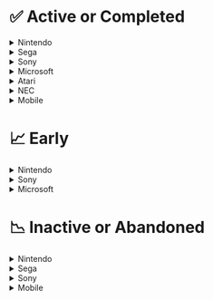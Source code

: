 # ✅ Active or Completed

<details>
<summary>Nintendo</summary>

<details>
<summary>Nintendo Entertainment System (NES)</summary>

- Dragon Warrior  
    https://github.com/nmikstas/dragon-warrior-disassembly 

- Donkey Kong  
    https://github.com/RussianManSMWC/Donkey-Kong-NES-Disassembly 

- Final Fantasy  
    https://github.com/Entroper/FF1Disassembly 

- Mario Bros.  
    https://github.com/RussianManSMWC/Mario-Bros.-Dis 

- Mega Man 3  
    https://github.com/Raidenthequick/megaman3-disassembly 

- Mega Man 4  
    https://github.com/Raidenthequick/megaman4-disassembly 

- Mega Man 5  
    https://github.com/Raidenthequick/megaman5-disassembly 

- Metroid  
    https://github.com/ZaneDubya/MetroidMMC3 

- Super Mario Bros.  
    https://gist.github.com/1wErt3r/4048722 

- Super Mario Bros 2 The Lost Levels (Japanese)  
    https://github.com/threecreepio/smb2j-disassembly 

- Super Mario Bros 3  
    https://github.com/captainsouthbird/smb3 

- Tetris  
    https://github.com/CelestialAmber/TetrisNESDisasm 

</details>
<details>
<summary>Super Nintendo (SNES)</summary>

- Donkey Kong Country 2  
    https://github.com/p4plus2/DKC2-disassembly 

- Super Mario World  
    https://github.com/Dotsarecool/SMWDisX 

- Super Mario World 2: Yoshi's Island  
    https://github.com/Raidenthequick/yoshisisland-disassembly 

- Super Mario RPG  
    https://github.com/Yoshifanatic1/Super-Mario-RPG-Disassembly 

- Super Metroid
    https://github.com/strager/supermetroid 

- The Legend of Zelda: A Link to the Past
    https://github.com/snesrev/zelda3 

</details>
<details>
<summary>Nintendo 64</summary>

- Aidyn Chronicles  
    https://github.com/blackgamma7/Aidyn

- Banjo Kazooie  
    https://github.com/n64decomp/banjo-kazooie 

- Blast Corps  
    https://github.com/retroplastic/blastcorps 

- Diddy Kong Racing  
    https://github.com/DavidSM64/Diddy-Kong-Racing 

- Doom 64  
    https://github.com/Erick194/DOOM64-RE 

- GoldenEye 007 
    https://github.com/n64decomp/007 

- Kirby 64: The Crystal Shards  
    https://github.com/farisawan-2000/kirby64 

- Mario Party  
    https://github.com/gamemasterplc/mpsource 

- Mario Party 3  
    https://github.com/PartyPlanner64/mp3 

- Mario Kart 64  
    https://github.com/n64decomp/mk64 

- Paper Mario  
    https://github.com/pmret/papermario 

- Perfect Dark  
    https://github.com/n64decomp/perfect_dark 

- Pokemon Snap  
    https://github.com/ethteck/pokemonsnap 

- Quest 64  
    https://github.com/mallos31/quest64 

- Space Station Silicon Valley  
    https://github.com/mkst/sssv 

- Super Mario 64  
    https://github.com/n64decomp/sm64 

- The Legend of Zelda: Ocarina of Time  
    https://github.com/zeldaret/oot 

- The Legend of Zelda: Majora's Mask  
    https://github.com/zeldaret/mm 

- Turok 3  
    https://github.com/Drahsid/turok3 

</details>

<details>
<summary>GameCube</summary>

- Legend of Zelda: Twilight Princess  
    https://github.com/zeldaret/tp 

- Naruto: Gekitō Ninja Taisen! 4  
    https://github.com/doldecomp/gnt4 

- Super Mario Sunshine  
    https://github.com/doldecomp/sms 

- Super Monkey Ball  
    https://github.com/camthesaxman/smb-decomp/ 

</details>

<details>
<summary>Nintendo Wii</summary>

- Legend of Zelda Ocarina of Time (Wii Virtual Console)
    https://github.com/zeldaret/oot-vc 

</details>

<details>
<summary>Nintendo Switch</summary>

- The Legend of Zelda: Breath of the Wild
    https://github.com/zeldaret/botw 

- Super Mario Odyssey
    https://github.com/MonsterDruide1/OdysseyDecomp 

</details>

<details>
<summary>Game Boy</summary>

- Donkey Kong '94  
    https://github.com/CelestialAmber/DKGBDisasm

- Pokemon Red & Blue  
    https://github.com/pret/pokered

- Pokemon Yellow  
    https://github.com/pret/pokeyellow

- Super Mario Land  
    https://github.com/kaspermeerts/supermarioland

- Super Mario Land 3: Wario Land  
    https://github.com/Kak2X/wl

</details>

<details>
<summary>Game Boy Color</summary>

- The Legend of Zelda Links Awakening DX  
    https://github.com/zladx/LADX-Disassembly

- The Legend of Zelda Oracle of Ages & Seasons  
    https://github.com/Drenn1/oracles-disasm

- Looney Tunes: Carrot Crazy  
    https://github.com/huderlem/carrotcrazy

- Pokemon Gold & Silver  
    https://github.com/pret/pokegold

- Pokemon Crystal  
    https://github.com/pret/pokecrystal

- Pokemon Pinball  
    https://github.com/pret/pokepinball

- Pokemon Trading Card Game  
    https://github.com/pret/poketcg

</details>

<details>
<summary>Game Boy Advance</summary>

- Fire Emblem: The Sacred Stones  
    https://github.com/FireEmblemUniverse/fireemblem8u

- Kirby & The Amazing Mirror  
    https://github.com/jiangzhengwenjz/katam

- The Legend of Zelda: The Minish Cap  
    https://github.com/zeldaret/tmc

- Metroid: Zero Mission  
    https://github.com/YohannDR/mzm

- Pokemon Ruby & Sapphire  
    https://github.com/pret/pokeruby

- Pokemon Emerald  
    https://github.com/pret/pokeemerald

- Pokemon FireRed & LeafGreen  
    https://github.com/pret/pokefirered

- Pokémon Mystery Dungeon: Red Rescue Team  
    https://github.com/pret/pmd-red

- Summon Night Swordcraft Story 3  
    https://github.com/jiangzhengwenjz/csm3

</details>

<details>
<summary>Nintendo DS</summary>

- Pokemon Diamond/Pearl  
    https://github.com/pret/pokediamond

</details>

<details>
<summary>Nintendo 3DS </summary>

- Super Mario 3D Land  
    https://github.com/fruityloops1/RedPepper

</details>

</details>

<details>
<summary>Sega</summary>

<details>
<summary>Sega Master System</summary>

    - Phantasy Star
    https://github.com/lory90/ps1disasm

    - Sonic 2 (SMS)
    https://github.com/sonicretro/s2smsdisasm

</details>

<details>
<summary>Sega Mega Drive</summary>

- Kid Chameleon 
    https://github.com/sonicretro/kid-chameleon-disasm

- Knucles the Echidna in Sonic 2  
    https://github.com/sonicretro/ktes2

- Phantasy star II  
    https://github.com/lory90/ps2disasm

- Phantasy star III  
    https://github.com/lory90/ps3disasm

- Phantasy Star IV  
    https://github.com/lory90/ps4disasm

- Ristar  
    https://github.com/sonicretro/ristar

- Sonic 1  
    https://github.com/sonicretro/s1disasm

- Sonic 2  
    https://github.com/sonicretro/s2disasm

- Sonic 3  
    https://github.com/sonicretro/s2disasm

- Tetris
    https://github.com/lory90/tetrisdisasm

- Sonic 3D Blast  
    https://github.com/sonicretro/s3ddisasm

- Sonic and Knuckles  
    https://github.com/sonicretro/skdisasm

- Sonic Spinball  
    https://github.com/sonicretro/spindisasm

</details>

<details>
<summary>Sega CD</summary>

- Shining Force CD  
    https://github.com/ShiningForceCentral/SFCDDISASM

</details>

<details>
<summary>Sega Model 2 Arcade</summary>

    - Sonic the Fighters
    https://github.com/cglmrfreeman/stfdisasm

</details>

</details>

<details>
<summary>Sony</summary>

<details>
<summary>Playstation 1</summary>

- Castlevania: Symphony of the Night  
    https://github.com/xeeynamo/sotn-decomp

- Crash Bandicoot  
    https://github.com/wurlyfox/c1

- Crash Team Racing  
    https://github.com/CTR-Tools/CTR-ModSDK#CTR-in-C

- DRIVER 2  
    https://github.com/OpenDriver2/REDRIVER2

- Legacy of Kain: Soul Reaver  
    https://github.com/Gh0stBlade/KAIN2

- Legend of Dragoon  
    https://github.com/Legend-of-Dragoon-Modding/Legend-of-Dragoon-Java

- Metal Gear Solid  
    https://github.com/FoxdieTeam/mgs_reversing

- PSX DOOM  
    https://github.com/RetailGameSourceCode/PSXDOOM-RE

- Silent Hill  
    https://github.com/Vatuu/silent-hill-decomp

- Tomb Raider: Chronicles  
    https://github.com/TOMB5/TOMB5

</details>

<details>
<summary>PlayStation 2</summary>

- Fatal Frame 2: Crimson Butterfly  
    https://github.com/wagrenier/Mikompilation

- Jak & Daxter 1-2  
    https://github.com/open-goal/jak-project

</details>

</details>

<details>
<summary>Microsoft</summary>

<details>
<summary>MSX</summary>

- Metal Gear  
    https://github.com/GuillianSeed/MetalGear

</details>

<details>
<summary>Xbox 360</summary>

- Terraria (Broken source)
    https://github.com/dptug/TerrariaXDK

</details>

<details>
<summary>PC</summary>

- Cave Story  
    https://github.com/gameblabla/CSE2

- Diablo  
    https://github.com/diasurgical/devilution

- Duke Nukem II (DOS)  
    https://github.com/lethal-guitar/Duke2Reconstructed

- Oddworld 1-2 (Game Engine Remake)  
    https://github.com/AliveTeam/alive_reversing

- Sonic CD (1996)  
    https://github.com/sonicretro/scdpc_disasm

- Sonic CD (2011)  
    https://github.com/Rubberduckycooly/Sonic-CD-11-Decompilation

- Sonic and Knuckles Collection  
    https://github.com/sonicretro/skc_disasm

- Sonic Mania  
    https://github.com/Rubberduckycooly/Sonic-Mania-Decompilation

</details>

</details>

<details>
<summary>Atari</summary>

<details>
<summary>Atari 2600</summary>

    - A collection of Atari 2006 Disassemblies
    http://www.bjars.com/disassemblies.html

    - Donkey Kong
    https://atariage.com/forums/topic/286583-donkey-kong-disassembly-take-2/

</details>

<details>
<summary>ColecoVision</summary>

- Donkey Kong  
    https://atariage.com/forums/topic/229669-colecovision-donkey-kong-disassembly/

</details>

</details>

<details>
<summary>NEC</summary>

<details>
<summary>PC-9801</summary>

- Touhou Project 1-5 (1997-1998)  
    https://github.com/nmlgc/ReC98

</details>

</details>

<details>
<summary>Mobile</summary>

<details>
<summary>Android</summary>

- Sonic 1 & 2 Classic (2013)  
    https://github.com/Rubberduckycooly/Sonic-1-2-2013-Decompilation

- Sonic Advance  
    https://github.com/ImmutableOctet/sonicgba-monkey

</details>

<details>
<summary>Windows Phone</summary>

- Plants vs. Zombies (2011)  
    https://github.com/Mewnojs/PlantsVsZombies.NET

</details>
</details>

# 📈 Early

<details>
<summary>Nintendo</summary>

<details>
<summary>SNES</summary>

- Earthbound  
    https://github.com/Herringway/ebsrc

</details>

<details>
<summary>Nintendo 64</summary>

- Aero Gauge  
    https://github.com/LLONSIT/AeroGauge

- Conker's Bad Fur Day
    https://github.com/mkst/conker 

- Dinosaur Planet  
    https://github.com/zestydevy/dinosaur-planet 

- Wave Race 64
    https://github.com/LLONSIT/wr64

</details>

<details>
<summary>GameCube</summary>

- Pikmin  
    https://github.com/projectPiki/pikmin 

- Pikmin 2  
    https://github.com/projectPiki/pikmin2 

- Super Smash Bros Melee  
    https://github.com/doldecomp/melee 

</details>

</details>

<details>
<summary>Sony</summary>
<details>
<summary>PlayStation 2 </summary>

- Sly Cooper and the Thievius Raccoonus  
    https://github.com/TheOnlyZac/sly1

</details>
</details>

<details>
<summary>Microsoft</summary>

<details>
<summary>Xbox</summary>

- Halo: Combat Evolved  
    https://github.com/halo-re/halo

</details>

<details>
<summary>PC</summary>

- Deus Ex: Human Revolution
    https://github.com/rrika/cdcEngineDXHR

</details>

</details>


# 📉 Inactive or Abandoned
<details>
<summary>Nintendo</summary>

<details>
<summary>Nintendo Entertainmen System (NES)</summary>

- Balloon Fight  
    https://github.com/LuigiBlood/balloonfight_dis 

- Legend of Zelda  
    https://github.com/camthesaxman/zeldasource 

</details>

<details>
<summary>Super Nintendo (SNES)</summary>

- Super Bomberman  
    https://github.com/LIJI32/superbomberman 

- Super Mario All-Stars  
    https://github.com/Ersanio/SMAS-Disassembly 

</details>

<details>
<summary>Nintendo 64</summary>

- Body Harvest  
    https://github.com/jaytheham/body-harvest-decompilation 

- Neon Genesis Evangelion  
    https://github.com/farisawan-2000/evangelion 

- Pokemon Stadium  
    https://github.com/ethteck/pokemonstadium 

- Superman 64  
    https://github.com/farisawan-2000/superman 

</details>

<details>
<summary>GameCube</summary>

- Animal Crossing
    https://github.com/Cuyler36/Animal-Crossing-Decomp

- Paper Mario: The Thousand Year Door  
    https://github.com/doldecomp/ttyd 

</details>

<details>
<summary>Nintendo Wii</summary>

- Speed Racer  
    https://github.com/farisawan-2000/speedracer 

- Wii Sports  
    https://github.com/doldecomp/ogws 

</details>

<details>
<summary>Game Boy</summary>

- Kirby's Dream Land  
    https://github.com/huderlem/kirbydreamland

- Mole Mania  
    https://github.com/froggestspirit/mmania

- Super Mario Land 2: Six Golden Coins  
    https://github.com/froggestspirit/marioland2

</details>

<details>
<summary>Game Boy Color</summary>

- Pokémon Puzzle Challenge  
    https://github.com/pret/pokepuzzle

- Wario Land 3  
    https://github.com/froggestspirit/wland3

</details>

<details>
<summary>Game Boy Advance</summary>

- Banjo Kazooie Grunty's Revenge  
    https://github.com/jellees/bkgr

- Harvest Moon: Friends of Minetar Town
    https://github.com/not-alons/hmfomt

- Mario & Luigi Superstar Saga  
    https://github.com/nstearns96/MLSuperstarSaga

- Mario VS Donkey Kong  
    https://github.com/camthesaxman/mariovsdk

- Sonic Advance 2  
    https://github.com/froggestspirit/SoAdvance2

- Super Mario Advance 2: Super Mario World  
    https://github.com/atasro2/sma2

</details>

<details>
<summary>Nintendo DS</summary>

- Pokemon Platinum
    https://github.com/JimB16/PokePlat

</details>

</details>

<details>
<summary>Sega</summary>

<details>
<summary>32X</summary>

- Knuckles Chaotix  
    https://github.com/sonicretro/chaotix

</details>

<details>
<summary>Game Gear (GG)</summary>

- Sonic 1 (GG)  
    https://github.com/TheRavenfreak/Sonic-1-Game-Gear-Disassembly

</details>

<details>
<summary>Dreamcast (DC)</summary>

- Sonic Adventure (DC)  
    https://github.com/sonicretro/sad_disasm

</details>

</details>

<details>
<summary>Sony</summary>

<details>
<summary>PlayStation 1</summary>

- Need for Speed: High Stakes  
    https://github.com/OpenNFS/NFSHSX

</details>
</details>

<details>
<summary>Mobile</summary>

<details>
<summary>Java 2 Mobile Edition (J2ME)</summary>

- Sonic 1 J2ME  
    https://github.com/Iso-Kilo/Sonic-1-J2ME-Decompilation

</details>

</details>
